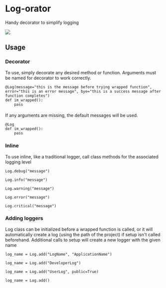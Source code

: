 # Log-orator
Handy decorator to simplify logging

![](https://media.giphy.com/media/2c3E1JNkOJ2Ba/giphy.gif)

## Usage ##
### Decorator
To use, simply decorate any desired method or function. Arguments must be named for decorator to work correctly.
```
@Log(message="this is the message before trying wrapped function", error="this is an error message", bye="this is a success message after function completes")
def im_wrapped():
    pass
```
#### 
If any arguments are missing, the default messages will be used.
```
@Log
def im_wrapped():
    pass
```

### Inline
To use inline, like a traditional logger, call class methods for the associated logging level

`Log.debug("message")`

`Log.info("message")`

`Log.warning("message")`

`Log.error("message")`

`Log.critical("message")`

### Adding loggers
Log class can be initialized before a wrapped function is called, or it will automatically create a log (using the path of the project) if setup isn't called beforehand. Additional calls to setup will create a new logger with the given name

`log_name = Log.add("LogName", "ApplicationName")`

`log_name = Log.add("DeveloperLog")`

`log_name = Log.add("UserLog", public=True)`

`log_name = Log.add()`



